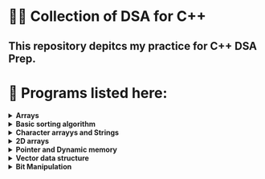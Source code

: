 # :man_technologist: Collection of DSA for C++

## This repository depitcs my practice for C++ DSA Prep.

# :floppy_disk: Programs listed here:

<details>
  <summary><b>Arrays</b></summary>
  
  # Programs for Array Datastructure
  
  1. input output update
  2. passing as function
  3. linear search
  4. binary search
  5. array reverse
  6. printing subarrays
  7. printing subarrays
  8. subarray sum I brute foce
  9. subarray prefix sums
  10. Kaden's algorthim subarray sum
  11. vectors
  12. maximun subarray problem special case
  13. lower bound
  14. sorted pair
  15. k rotate array problem
  16. k rotate array optimized

</details>

<details>
  <summary><b>Basic sorting algorithm</b></summary>
  
  # Basic sorting algorithms in C++
  
  1. Bubble sort
  2. optimized bubble sort
  3. insertion sort
  4. selection sort
  5. inbuilt sorting algorithm and comparators
  6. counting sort
  7. problem wit comparator
  8. problem with sorting cartesian points
  9. problem chopsticks
  10. problem defence kingdom

</details>

<details>
  <summary><b>Character arrayys and Strings</b></summary>
  
  # Character arrays and strings
  
  1. Input and output char arrays
  2. input output using cin.get
  3. dgit and spaces counting
  4. cingetline function
  5. cingetline read paragraph
  6. shortest path problem
  7. string, Copy, Compare, Concat function

</details>

<details>
  <summary><b>2D arrays</b></summary>
  
  # 2D Arrays
  
  1. 2D Arrays basics
  2. 2D char arrays
  3. spiral print
  4. problem wave print
  5. stair case searcg
  6. problem mango trees

</details>

<details>
  <summary><b>Pointer and Dynamic memory</b></summary>
  
  # Character arrays and strings
  
  1. adderess of operator
  2. pointers
  3. dereference
  4. pass by reference
  5. pass by reference pointers
  6. dynamic memory allocations
  7. 2D dynamic array

</details>

<details>
  <summary><b>Vector data structure</b></summary>
  
  # Character arrays and strings
  
  1. vector

</details>

<details>
  <summary><b>Bit Manipulation</b></summary>
  
  # Character arrays and strings
  
  1. Bitwise Operators
  2. Left shift & Right sift

</details>